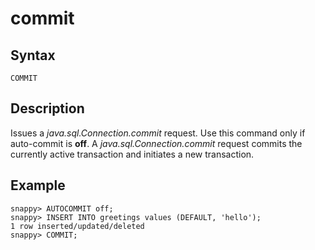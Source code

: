# commit

## Syntax

```no-highlight
COMMIT
```

<a id="description"></a>
## Description

Issues a *java.sql.Connection.commit* request. Use this command only if auto-commit is **off**. A *java.sql.Connection.commit* request commits the currently active transaction and initiates a new transaction.

## Example

``` no-highlight
snappy> AUTOCOMMIT off;
snappy> INSERT INTO greetings values (DEFAULT, 'hello');
1 row inserted/updated/deleted
snappy> COMMIT;
```
